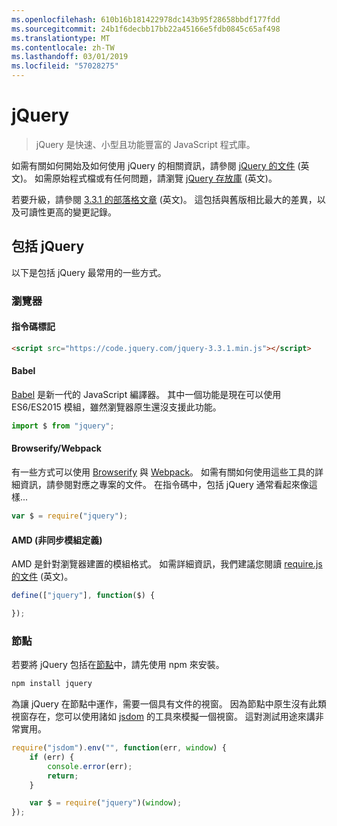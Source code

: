 ```yaml
---
ms.openlocfilehash: 610b16b181422978dc143b95f28658bbdf177fdd
ms.sourcegitcommit: 24b1f6decbb17bb22a45166e5fdb0845c65af498
ms.translationtype: MT
ms.contentlocale: zh-TW
ms.lasthandoff: 03/01/2019
ms.locfileid: "57028275"
---
```

# <a name="jquery"></a>jQuery

> jQuery 是快速、小型且功能豐富的 JavaScript 程式庫。

如需有關如何開始及如何使用 jQuery 的相關資訊，請參閱 [jQuery 的文件](http://api.jquery.com/) \(英文\)。
如需原始程式檔或有任何問題，請瀏覽 [jQuery 存放庫](https://github.com/jquery/jquery) \(英文\)。

若要升級，請參閱 [3.3.1 的部落格文章](https://blog.jquery.com/2017/03/20/jquery-3.3.1-now-available/) \(英文\)。 這包括與舊版相比最大的差異，以及可讀性更高的變更記錄。

## <a name="including-jquery"></a>包括 jQuery

以下是包括 jQuery 最常用的一些方式。

### <a name="browser"></a>瀏覽器

#### <a name="script-tag"></a>指令碼標記

```html
<script src="https://code.jquery.com/jquery-3.3.1.min.js"></script>
```

#### <a name="babel"></a>Babel

[Babel](http://babeljs.io/) 是新一代的 JavaScript 編譯器。 其中一個功能是現在可以使用 ES6/ES2015 模組，雖然瀏覽器原生還沒支援此功能。

```js
import $ from "jquery";
```

#### <a name="browserifywebpack"></a>Browserify/Webpack

有一些方式可以使用 [Browserify](http://browserify.org/) 與 [Webpack](https://webpack.github.io/)。 如需有關如何使用這些工具的詳細資訊，請參閱對應之專案的文件。 在指令碼中，包括 jQuery 通常看起來像這樣...

```js
var $ = require("jquery");
```

#### <a name="amd-asynchronous-module-definition"></a>AMD (非同步模組定義)

AMD 是針對瀏覽器建置的模組格式。 如需詳細資訊，我們建議您閱讀 [require.js 的文件](http://requirejs.org/docs/whyamd.html) \(英文\)。

```js
define(["jquery"], function($) {

});
```

### <a name="node"></a>節點

若要將 jQuery 包括在[節點](nodejs.org)中，請先使用 npm 來安裝。

```sh
npm install jquery
```

為讓 jQuery 在節點中運作，需要一個具有文件的視窗。 因為節點中原生沒有此類視窗存在，您可以使用諸如 [jsdom](https://github.com/tmpvar/jsdom) 的工具來模擬一個視窗。 這對測試用途來講非常實用。

```js
require("jsdom").env("", function(err, window) {
    if (err) {
        console.error(err);
        return;
    }

    var $ = require("jquery")(window);
});
```
